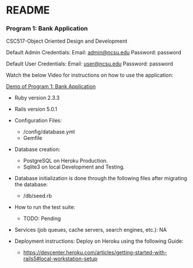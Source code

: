 # README

### Program 1: Bank Application

CSC517-Object Oriented Design and Development

Default Admin Credentials:
Email: admin@ncsu.edu
Password: password

Default User Credentials:
Email: user@ncsu.edu
Password: password

Watch the below Video for instructions on how to use the application:

[Demo of Program 1: Bank Application](https://youtu.be/R8wiwcZe0dQ "Demo of Program 1: Bank Application")


* Ruby version 2.3.3
* Rails version 5.0.1

* Configuration Files:
  *   /config/database.yml
  *   Gemfile

* Database creation: 
  *   PostgreSQL on Heroku Production.
  *   Sqlite3 on local Development and Testing.

* Database initialization is done through the following files after migrating the database:
  *   /db/seed.rb

* How to run the test suite:
  *   TODO: Pending

* Services (job queues, cache servers, search engines, etc.): NA

* Deployment instructions: Deploy on Heroku using the following Guide:
  *   https://devcenter.heroku.com/articles/getting-started-with-rails5#local-workstation-setup
